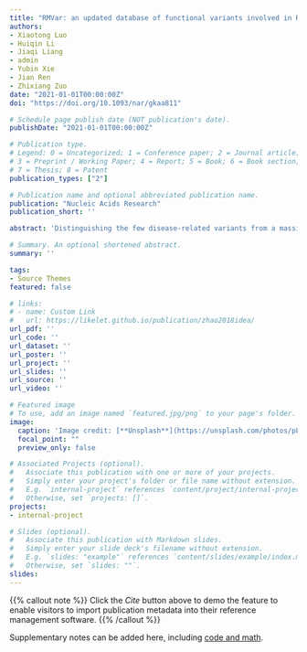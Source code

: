 ```yaml
---
title: "RMVar: an updated database of functional variants involved in RNA modifications"
authors:
- Xiaotong Luo
- Huiqin Li
- Jiaqi Liang
- admin
- Yubin Xie
- Jian Ren
- Zhixiang Zuo
date: "2021-01-01T00:00:00Z"
doi: "https://doi.org/10.1093/nar/gkaa811"

# Schedule page publish date (NOT publication's date).
publishDate: "2021-01-01T00:00:00Z"

# Publication type.
# Legend: 0 = Uncategorized; 1 = Conference paper; 2 = Journal article;
# 3 = Preprint / Working Paper; 4 = Report; 5 = Book; 6 = Book section;
# 7 = Thesis; 8 = Patent
publication_types: ["2"]

# Publication name and optional abbreviated publication name.
publication: "Nucleic Acids Research"
publication_short: ''

abstract: 'Distinguishing the few disease-related variants from a massive number of passenger variants is a major challenge. Variants affecting RNA modifications that play critical roles in many aspects of RNA metabolism have recently been linked to many human diseases, such as cancers. Evaluating the effect of genetic variants on RNA modifications will provide a new perspective for understanding the pathogenic mechanism of human diseases. Previously, we developed a database called ‘m6AVar’ to host variants associated with m6A, one of the most prevalent RNA modifications in eukaryotes. To host all RNA modification (RM)-associated variants, here we present an updated version of m6AVar renamed RMVar (http://rmvar.renlab.org). In this update, RMVar contains 1 678 126 RM-associated variants for 9 kinds of RNA modifications, namely m6A, m6Am, m1A, pseudouridine, m5C, m5U, 2′-O-Me, A-to-I and m7G, at three confidence levels. Moreover, RBP binding regions, miRNA targets, splicing events and circRNAs were integrated to assist investigations of the effects of RM-associated variants on posttranscriptional regulation. In addition, disease-related information was integrated from ClinVar and other genome-wide association studies (GWAS) to investigate the relationship between RM-associated variants and diseases. We expect that RMVar may boost further functional studies on genetic variants affecting RNA modifications.'

# Summary. An optional shortened abstract.
summary: ''

tags:
- Source Themes
featured: false

# links:
# - name: Custom Link
#   url: https://likelet.github.io/publication/zhao2018idea/
url_pdf: ''
url_code: ''
url_dataset: ''
url_poster: ''
url_project: ''
url_slides: ''
url_source: ''
url_video: ''

# Featured image
# To use, add an image named `featured.jpg/png` to your page's folder. 
image:
  caption: 'Image credit: [**Unsplash**](https://unsplash.com/photos/pLCdAaMFLTE)'
  focal_point: ""
  preview_only: false

# Associated Projects (optional).
#   Associate this publication with one or more of your projects.
#   Simply enter your project's folder or file name without extension.
#   E.g. `internal-project` references `content/project/internal-project/index.md`.
#   Otherwise, set `projects: []`.
projects:
- internal-project

# Slides (optional).
#   Associate this publication with Markdown slides.
#   Simply enter your slide deck's filename without extension.
#   E.g. `slides: "example"` references `content/slides/example/index.md`.
#   Otherwise, set `slides: ""`.
slides:
---
```


{{% callout note %}}
Click the *Cite* button above to demo the feature to enable visitors to import publication metadata into their reference management software.
{{% /callout %}}

Supplementary notes can be added here, including [code and math](https://sourcethemes.com/academic/docs/writing-markdown-latex/).
